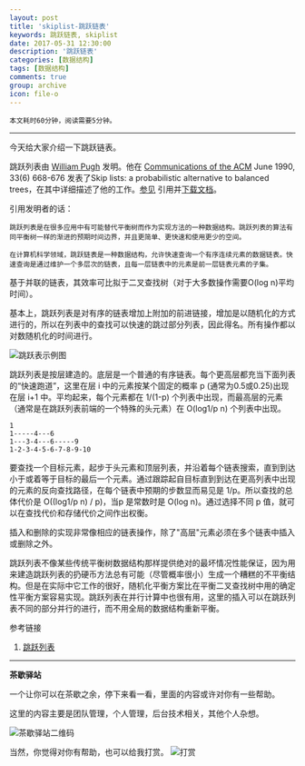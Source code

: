 ```yaml
---
layout: post
title: 'skiplist-跳跃链表'
keywords: 跳跃链表, skiplist
date: 2017-05-31 12:30:00
description: '跳跃链表'
categories: [数据结构]
tags: [数据结构]
comments: true
group: archive
icon: file-o
---
```


	本文耗时60分钟，阅读需要5分钟。

----

今天给大家介绍一下跳跃链表。

跳跃列表由 [William Pugh](https://zh.wikipedia.org/w/index.php?title=William_Pugh&action=edit&redlink=1) 发明。他在 [Communications of the ACM](https://zh.wikipedia.org/w/index.php?title=Communications_of_the_ACM&action=edit&redlink=1) June 1990, 33(6) 668-676 发表了Skip lists: a probabilistic alternative to balanced trees，在其中详细描述了他的工作。[参见](http://citeseer.ist.psu.edu/pugh90skip.html) 引用并[下载文档](ftp://ftp.cs.umd.edu/pub/skipLists/)。

引用发明者的话：

`跳跃列表是在很多应用中有可能替代平衡树而作为实现方法的一种数据结构。跳跃列表的算法有同平衡树一样的渐进的预期时间边界，并且更简单、更快速和使用更少的空间。`

    在计算机科学领域，跳跃链表是一种数据结构，允许快速查询一个有序连续元素的数据链表。快速查询是通过维护一个多层次的链表，且每一层链表中的元素是前一层链表元素的子集。 

基于并联的链表，其效率可比拟于二叉查找树（对于大多数操作需要O(log n)平均时间）。

基本上，跳跃列表是对有序的链表增加上附加的前进链接，增加是以随机化的方式进行的，所以在列表中的查找可以快速的跳过部分列表，因此得名。所有操作都以对数随机化的时间进行。

![跳跃表示例图](https://upload.wikimedia.org/wikipedia/commons/thumb/8/86/Skip_list.svg/940px-Skip_list.svg.png)

跳跃列表是按层建造的。底层是一个普通的有序链表。每个更高层都充当下面列表的“快速跑道”，这里在层 i 中的元素按某个固定的概率 p (通常为0.5或0.25)出现在层 i+1 中。平均起来，每个元素都在 1/(1-p) 个列表中出现，而最高层的元素（通常是在跳跃列表前端的一个特殊的头元素）在 O(log1/p n) 个列表中出现。

<!--more-->

```shell
1
1-----4---6
1---3-4---6-----9
1-2-3-4-5-6-7-8-9-10
```

要查找一个目标元素，起步于头元素和顶层列表，并沿着每个链表搜索，直到到达小于或着等于目标的最后一个元素。通过跟踪起自目标直到到达在更高列表中出现的元素的反向查找路径，在每个链表中预期的步数显而易见是 1/p。所以查找的总体代价是 O((log1/p n) / p)，当p 是常数时是 O(log n)。通过选择不同 p 值，就可以在查找代价和存储代价之间作出权衡。

插入和删除的实现非常像相应的链表操作，除了"高层"元素必须在多个链表中插入或删除之外。

跳跃列表不像某些传统平衡树数据结构那样提供绝对的最坏情况性能保证，因为用来建造跳跃列表的扔硬币方法总有可能（尽管概率很小）生成一个糟糕的不平衡结构。但是在实际中它工作的很好，随机化平衡方案比在平衡二叉查找树中用的确定性平衡方案容易实现。跳跃列表在并行计算中也很有用，这里的插入可以在跳跃列表不同的部分并行的进行，而不用全局的数据结构重新平衡。

参考链接
1. [跳跃列表](https://zh.wikipedia.org/wiki/跳跃列表)

----

**茶歇驿站**

一个让你可以在茶歇之余，停下来看一看，里面的内容或许对你有一些帮助。

这里的内容主要是团队管理，个人管理，后台技术相关，其他个人杂想。

![茶歇驿站二维码](http://oqos7hrvp.bkt.clouddn.com/blog/tech_tea.jpg)

当然，你觉得对你有帮助，也可以给我打赏。
![打赏](http://oqos7hrvp.bkt.clouddn.com/blog/wxpay.png)